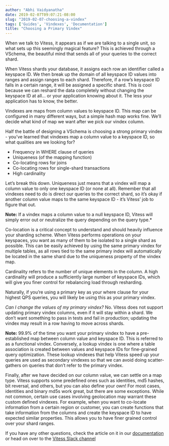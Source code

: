 ```yaml
---
author: "Abhi Vaidyanatha"
date: 2019-02-07T09:07:21-08:00
slug: "2019-02-07-choosing-a-vindex"
tags: ['Guides', 'Vindexes', 'Documentation']
title: "Choosing a Primary Vindex"
---
```


When we talk to Vitess, it appears as if we are talking to a single unit, so what sets up this seemingly magical feature? This is achieved through a VSchema, the beautiful mind that sends all of your queries to the correct shard. 

When Vitess shards your database, it assigns each row an identifier called a keyspace ID. We then break up the domain of all keyspace ID values into ranges and assign ranges to each shard. Therefore, if a row’s keyspace ID falls in a certain range, it will be assigned a specific shard. This is cool because we can reshard the data completely without changing the keyspace ID at all… or your application knowing about it. The less your application has to know, the better. 

Vindexes are maps from column values to keyspace ID. This map can be configured in many different ways, but a simple hash map works fine. We’ll decide what kind of map we want after we pick our vindex column.  

Half the battle of designing a VSchema is choosing a strong primary vindex - you’ve learned that vindexes map a column value to a keyspace ID, so what qualities are we looking for? 

* Frequency in WHERE clause of queries
* Uniqueness (of the mapping function)
* Co-locating rows for joins
* Co-locating rows for single-shard transactions
* High cardinality

Let’s break this down. Uniqueness just means that a vindex will map a column value to only one keyspace ID (or none at all). Remember that all vindexes need to do is direct our queries to the correct shard, so it’s okay if another column value maps to the same keyspace ID - it’s Vitess’ job to figure that out. 

**Note:** If a vindex maps a column value to a null keyspace ID, Vitess will simply error out or neutralize the query depending on the query type.*

Co-location is a critical concept to understand and should heavily influence your sharding scheme. When Vitess performs operations on your keyspaces, you want as many of them to be isolated to a single shard as possible. This can be easily achieved by using the same primary vindex for multiple tables, as all rows tied to the same primary index will automatically be located in the same shard due to the uniqueness property of the vindex map. 

Cardinality refers to the number of unique elements in the column. A high cardinality will produce a sufficiently large number of keyspace IDs, which will give you finer control for rebalancing load through resharding.

Naturally, if you’re using a primary key as your where clause for your highest QPS queries, you will likely be using this as your primary vindex. 

*Can I change the values of my primary vindex?*
No. Vitess does not support updating primary vindex columns, even if it will stay within a shard. We don’t want something to pass in tests and fail in production; updating the vindex may result in a row having to move across shards. 

**Note:** 99.9% of the time you want your primary vindex to have a pre-established map between column value and keyspace ID. This is referred to as a functional vindex. Conversely, a lookup vindex is one where a table association is created between values and keyspace IDs for fine-grained query optimization. These lookup vindexes that help Vitess speed up your queries are used as secondary vindexes so that we can avoid doing scatter-gathers on queries that don’t refer to the primary vindex. 

Finally, after we have decided on our column value, we can settle on a map type. Vitess supports some predefined ones such as identities, md5 hashes, bit reversal, and others, but you can also define your own! For most cases, identities and binary md5s work great, but there are some exceptions. While not common, certain use cases involving geolocation may warrant these custom defined vindexes. For example, when you want to co-locate information from a certain region or customer, you can create functions that take information from the columns and create the keyspace ID to have expected similar properties. This allows you to have finer grained control over your shard ranges. 

If you have any other questions, check the article on it in our [documentation](https://vitess.io/docs/schema-management/vschema/) or head on over to the [Vitess Slack channel](https://vitess.slack.com/messages)

